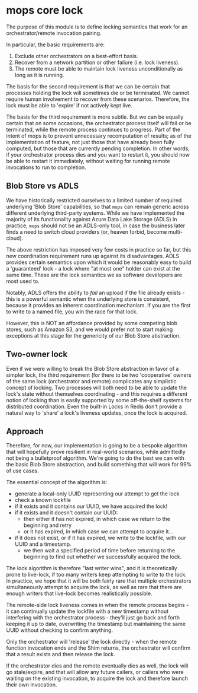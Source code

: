 # mops core lock

The purpose of this module is to define locking semantics that work for an orchestrator/remote invocation
pairing.

In particular, the basic requirements are:

1. Exclude other orchestrators on a best-effort basis.
1. Recover from a network partition or other failure (i.e. lock liveness).
1. The remote must be able to maintain lock liveness unconditionally as long as it is running.

The basis for the second requirement is that we can be certain that processes holding the lock will
sometimes die or be terminated. We cannot require human involvement to recover from these scenarios.
Therefore, the lock must be able to 'expire' if not actively kept live.

The basis for the third requirement is more subtle. But we can be equally certain that on some occasions,
the orchestrator process itself will fail or be terminated, while the remote process continues to
progress. Part of the intent of mops is to prevent unnecessary recomputation of results; as of the
implementation of feature, not just those that have already been fully computed, but those that are
currently pending completion. In other words, if your orchestrator process dies and you want to restart
it, you should now be able to restart it immediately, without waiting for running remote invocations to
run to completion.

## Blob Store vs ADLS

We have historically restricted ourselves to a limited number of required underlying 'Blob Store'
capabilities, so that `mops` can remain generic across different underlying third-party systems. While we
have implemented the majority of its functionality against Azure Data Lake Storage (ADLS) in practice,
`mops` should not be an ADLS-only tool, in case the business later finds a need to switch cloud providers
(or, heaven forbid, become multi-cloud).

The above restriction has imposed very few costs in practice so far, but this new coordination
requirement runs up against its disadvantages. ADLS provides certain semantics upon which it would be
reasonably easy to build a 'guaranteed' lock - a lock where "at most one" holder can exist at the same
time. These are the lock semantics we as software developers are most used to.

Notably, ADLS offers the ability to _fail_ an upload if the file already exists - this is a powerful
semantic when the underlying store is consistent, because it provides an inherent coordination mechanism.
If you are the first to write to a named file, you win the race for that lock.

However, this is NOT an affordance provided by some competing blob stores, such as Amazon S3, and we
would prefer not to start making exceptions at this stage for the genericity of our Blob Store
abstraction.

## Two-owner lock

Even if we were willing to break the Blob Store abstraction in favor of a simpler lock, the third
requirement (for there to be two 'cooperative' owners of the same lock (orchestrator and remote)
complicates any simplistic concept of locking. Two processes will both need to be able to update the
lock's state without themselves coordinating - and this requires a different notion of locking than is
easily supported by some off-the-shelf systems for distributed coordination. Even the built-in Locks in
Redis don't provide a natural way to 'share' a lock's liveness updates, once the lock is acquired.

## Approach

Therefore, for now, our implementation is going to be a bespoke algorithm that will hopefully prove
resilient in real-world scenarios, while admittedly not being a bulletproof algorithm. We're going to do
the best we can with the basic Blob Store abstraction, and build something that will work for 99% of use
cases.

The essential concept of the algorithm is:

- generate a local-only UUID representing our attempt to get the lock
- check a known lockfile
- if it exists and it contains our UUID, we have acquired the lock!
- if it exists and it doesn't contain our UUID:
  - then either it has not expired, in which case we return to the beginning and retry
  - or it has expired, in which case we can attempt to acquire it...
- if it does not exist, or if it has expired, we write to the lockfile, with our UUID and a timestamp.
  - we then wait a specified period of time before returning to the beginning to find out whether we
    successfully acquired the lock.

The lock algorithm is therefore "last writer wins", and it is theoretically prone to live-lock, if too
many writers keep attempting to write to the lock. In practice, we hope that it will be both fairly rare
that multiple orchestrators simultaneously attempt to acquire the lock, as well as rare that there are
enough writers that live-lock becomes realistically possible.

The remote-side lock liveness comes in when the remote process begins - it can continually update the
lockfile with a new timestamp without interfering with the orchestrator process - they'll just go back
and forth keeping it up to date, overwriting the timestamp but maintaining the same UUID without checking
to confirm anything.

Only the orchestrator will 'release' the lock directly - when the remote function invocation ends and the
Shim returns, the orchestrator will confirm that a result exists and then release the lock.

If the orchestrator dies and the remote eventually dies as well, the lock will go stale/expire, and that
will allow any future callers, or callers who were waiting on the existing invocation, to acquire the
lock and therefore launch their own invocation.
